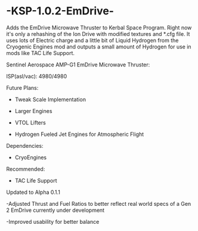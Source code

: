 # -KSP-1.0.2-EmDrive-
Adds the EmDrive Microwave Thruster to Kerbal Space Program. Right now it's only a rehashing of the Ion Drive with modified textures and *.cfg file. 
It uses lots of Electric charge and a little bit of Liquid Hydrogen from the Cryogenic Engines mod and outputs a small amount of Hydrogen for use in mods like TAC Life Support.

Sentinel Aerospace AMP-G1 EmDrive Microwave Thruster:

ISP(asl/vac): 4980/4980

Future Plans:

- Tweak Scale Implementation

- Larger Engines

- VTOL Lifters

- Hydrogen Fueled Jet Engines for Atmospheric Flight

Dependencies:

- CryoEngines

Recommended:

- TAC Life Support

Updated to Alpha 0.1.1

-Adjusted Thrust and Fuel Ratios to better reflect real world specs of a Gen 2 EmDrive currently under development

-Improved usability for better balance 
